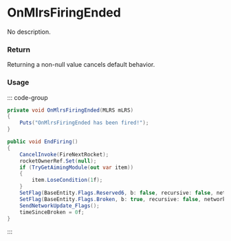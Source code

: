 # OnMlrsFiringEnded
<Badge type="info" text="Vehicle"/><Badge type="danger" text="Carbon Compatible"/><Badge type="warning" text="Oxide Compatible"/>
No description.
### Return
Returning a non-null value cancels default behavior.

### Usage
::: code-group
```csharp [Example]
private void OnMlrsFiringEnded(MLRS mLRS)
{
	Puts("OnMlrsFiringEnded has been fired!");
}
```
```csharp [Source — Assembly-CSharp @ MLRS]
public void EndFiring()
{
	CancelInvoke(FireNextRocket);
	rocketOwnerRef.Set(null);
	if (TryGetAimingModule(out var item))
	{
		item.LoseCondition(1f);
	}
	SetFlag(BaseEntity.Flags.Reserved6, b: false, recursive: false, networkupdate: false);
	SetFlag(BaseEntity.Flags.Broken, b: true, recursive: false, networkupdate: false);
	SendNetworkUpdate_Flags();
	timeSinceBroken = 0f;
}

```
:::
